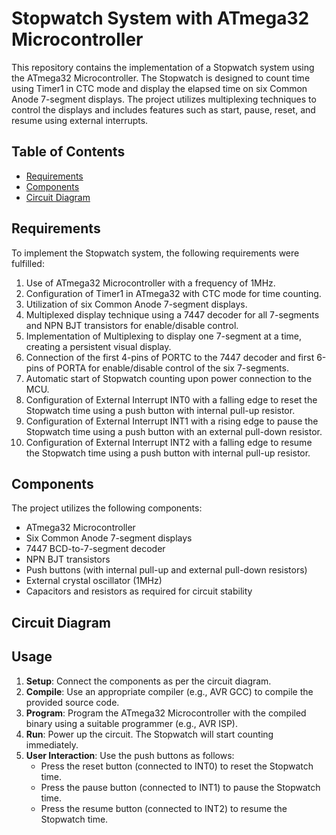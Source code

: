 # Stopwatch System with ATmega32 Microcontroller

This repository contains the implementation of a Stopwatch system using the ATmega32 Microcontroller. The Stopwatch is designed to count time using Timer1 in CTC mode and display the elapsed time on six Common Anode 7-segment displays. The project utilizes multiplexing techniques to control the displays and includes features such as start, pause, reset, and resume using external interrupts.

## Table of Contents

- [Requirements](#requirements)
- [Components](#components)
- [Circuit Diagram](#circuit-diagram)


## Requirements

To implement the Stopwatch system, the following requirements were fulfilled:

1. Use of ATmega32 Microcontroller with a frequency of 1MHz.
2. Configuration of Timer1 in ATmega32 with CTC mode for time counting.
3. Utilization of six Common Anode 7-segment displays.
4. Multiplexed display technique using a 7447 decoder for all 7-segments and NPN BJT transistors for enable/disable control.
5. Implementation of Multiplexing to display one 7-segment at a time, creating a persistent visual display.
6. Connection of the first 4-pins of PORTC to the 7447 decoder and first 6-pins of PORTA for enable/disable control of the six 7-segments.
7. Automatic start of Stopwatch counting upon power connection to the MCU.
8. Configuration of External Interrupt INT0 with a falling edge to reset the Stopwatch time using a push button with internal pull-up resistor.
9. Configuration of External Interrupt INT1 with a rising edge to pause the Stopwatch time using a push button with an external pull-down resistor.
10. Configuration of External Interrupt INT2 with a falling edge to resume the Stopwatch time using a push button with internal pull-up resistor.

## Components

The project utilizes the following components:

- ATmega32 Microcontroller
- Six Common Anode 7-segment displays
- 7447 BCD-to-7-segment decoder
- NPN BJT transistors
- Push buttons (with internal pull-up and external pull-down resistors)
- External crystal oscillator (1MHz)
- Capacitors and resistors as required for circuit stability

## Circuit Diagram


## Usage

1. **Setup**: Connect the components as per the circuit diagram.
2. **Compile**: Use an appropriate compiler (e.g., AVR GCC) to compile the provided source code.
3. **Program**: Program the ATmega32 Microcontroller with the compiled binary using a suitable programmer (e.g., AVR ISP).
4. **Run**: Power up the circuit. The Stopwatch will start counting immediately.
5. **User Interaction**: Use the push buttons as follows:
   - Press the reset button (connected to INT0) to reset the Stopwatch time.
   - Press the pause button (connected to INT1) to pause the Stopwatch time.
   - Press the resume button (connected to INT2) to resume the Stopwatch time.


